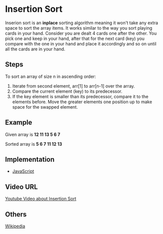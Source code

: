 # Insertion Sort

Inserion sort is an **inplace** sorting algorithm meaning it won't take any extra space to sort the array items. It works similar to the way you sort playing cards in your hand.
Consider you are dealt 4 cards one after the other. You pick one and keep in your hand, after that for the next card (key) you compare with the one in your hand and place it accordingly and so on until all the cards are in your hand.

## Steps

To sort an array of size n in ascending order:

1. Iterate from second element, arr[1] to arr[n-1] over the array.
2. Compare the current element (key) to its predecessor.
3. If the key element is smaller than its predecessor, compare it to the elements before. Move the greater elements one position up to make space for the swapped element.

## Example

Given array is
**12 11 13 5 6 7**

Sorted array is
**5 6 7 11 12 13**

## Implementation

- [JavaScript](../../../algorithms/JavaScript/src/sorting/insertion-sort.js)

## Video URL

[Youtube Video about Insertion Sort](https://www.youtube.com/watch?v=BO145HIUHRg)

## Others

[Wikipedia](https://en.wikipedia.org/wiki/Insertion_sort)

